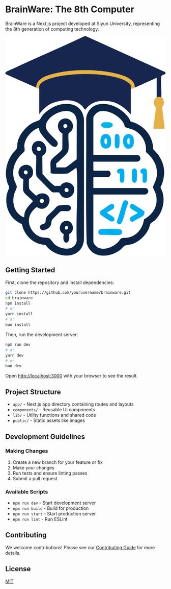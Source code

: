# BrainWare: The 8th Computer

BrainWare is a Next.js project developed at Siyun University, representing the 8th generation of computing technology.

![BrainWare Logo](./public/images/logo.svg)

## Getting Started

First, clone the repository and install dependencies:

```bash
git clone https://github.com/yourusername/brainware.git
cd brainware
npm install
# or
yarn install
# or
bun install
```

Then, run the development server:

```bash
npm run dev
# or
yarn dev
# or
bun dev
```

Open [http://localhost:3000](http://localhost:3000) with your browser to see the result.

## Project Structure

- `app/` - Next.js app directory containing routes and layouts
- `components/` - Reusable UI components
- `lib/` - Utility functions and shared code
- `public/` - Static assets like images

## Development Guidelines

### Making Changes

1. Create a new branch for your feature or fix
2. Make your changes
3. Run tests and ensure linting passes
4. Submit a pull request

### Available Scripts

- `npm run dev` - Start development server
- `npm run build` - Build for production
- `npm run start` - Start production server
- `npm run lint` - Run ESLint

## Contributing

We welcome contributions! Please see our [Contributing Guide](./CONTRIBUTING.md) for more details.

## License

[MIT](./LICENCE.md)
